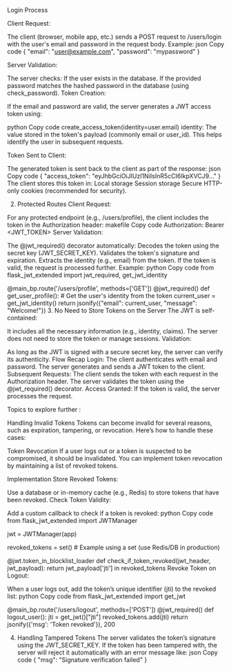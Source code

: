  Login Process

Client Request:

The client (browser, mobile app, etc.) sends a POST request to /users/login with the user's email and password in the request body.
Example:
json
Copy code
{
    "email": "user@example.com",
    "password": "mypassword"
}

Server Validation:

The server checks:
If the user exists in the database.
If the provided password matches the hashed password in the database (using check_password).
Token Creation:

If the email and password are valid, the server generates a JWT access token using:

python
Copy code
create_access_token(identity=user.email)
identity: The value stored in the token's payload (commonly email or user_id). This helps identify the user in subsequent requests.

Token Sent to Client:

The generated token is sent back to the client as part of the response:
json
Copy code
{
    "access_token": "eyJhbGciOiJIUzI1NiIsInR5cCI6IkpXVCJ9..."
}
The client stores this token in:
Local storage
Session storage
Secure HTTP-only cookies (recommended for security).


2. Protected Routes
Client Request:

For any protected endpoint (e.g., /users/profile), the client includes the token in the Authorization header:
makefile
Copy code
Authorization: Bearer <JWT_TOKEN>
Server Validation:

The @jwt_required() decorator automatically:
Decodes the token using the secret key (JWT_SECRET_KEY).
Validates the token's signature and expiration.
Extracts the identity (e.g., email) from the token.
If the token is valid, the request is processed further.
Example:
python
Copy code
from flask_jwt_extended import jwt_required, get_jwt_identity

@main_bp.route('/users/profile', methods=['GET'])
@jwt_required()
def get_user_profile():
    # Get the user's identity from the token
    current_user = get_jwt_identity()
    return jsonify({"email": current_user, "message": "Welcome!"})
3. No Need to Store Tokens on the Server
The JWT is self-contained:

It includes all the necessary information (e.g., identity, claims).
The server does not need to store the token or manage sessions.
Validation:

As long as the JWT is signed with a secure secret key, the server can verify its authenticity.
Flow Recap
Login:
The client authenticates with email and password.
The server generates and sends a JWT token to the client.
Subsequent Requests:
The client sends the token with each request in the Authorization header.
The server validates the token using the @jwt_required() decorator.
Access Granted:
If the token is valid, the server processes the request.



Topics to explore further : 

Handling Invalid Tokens
Tokens can become invalid for several reasons, such as expiration, tampering, or revocation. Here’s how to handle these cases:

Token Revocation
If a user logs out or a token is suspected to be compromised, it should be invalidated. You can implement token revocation by maintaining a list of revoked tokens.

Implementation
Store Revoked Tokens:

Use a database or in-memory cache (e.g., Redis) to store tokens that have been revoked.
Check Token Validity:

Add a custom callback to check if a token is revoked:
python
Copy code
from flask_jwt_extended import JWTManager

jwt = JWTManager(app)

revoked_tokens = set()  # Example using a set (use Redis/DB in production)

@jwt.token_in_blocklist_loader
def check_if_token_revoked(jwt_header, jwt_payload):
    return jwt_payload['jti'] in revoked_tokens
Revoke Token on Logout:

When a user logs out, add the token’s unique identifier (jti) to the revoked list:
python
Copy code
from flask_jwt_extended import get_jwt

@main_bp.route('/users/logout', methods=['POST'])
@jwt_required()
def logout_user():
    jti = get_jwt()["jti"]
    revoked_tokens.add(jti)
    return jsonify({'msg': 'Token revoked'}), 200

4. Handling Tampered Tokens
The server validates the token’s signature using the JWT_SECRET_KEY. If the token has been tampered with, the server will reject it automatically with an error message like:
json
Copy code
{
    "msg": "Signature verification failed"
}